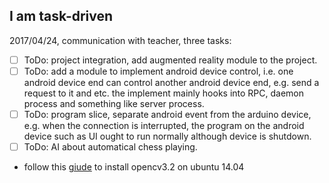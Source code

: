 ## I am task-driven
2017/04/24, communication with teacher, three tasks:
- [ ] ToDo: project integration, add augmented reality module to the project.
- [ ] ToDo: add a module to implement android device control, i.e. one android device end can control another android device end, e.g. send a request to it and etc. the implement mainly hooks into RPC, daemon process and something like server process.
- [ ] ToDo: program slice, separate android event from the arduino device, e.g. when the connection is interrupted, the program on the android device such as UI ought to run normally although device is shutdown.
- [ ] ToDo: AI about automatical chess playing.

- follow this [giude](http://blog.csdn.net/u013831198/article/details/70215925) to install opencv3.2 on ubuntu 14.04
